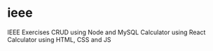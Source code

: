 # ieee
IEEE Exercises
CRUD using Node and MySQL
Calculator using React
Calculator using HTML, CSS and JS
